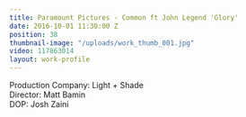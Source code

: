 ```yaml
---
title: Paramount Pictures - Common ft John Legend 'Glory'
date: 2016-10-01 11:30:00 Z
position: 38
thumbnail-image: "/uploads/work_thumb_001.jpg"
video: 117863014
layout: work-profile
---
```


Production Company: Light + Shade<br>
Director: Matt Bamin<br>
DOP: Josh Zaini<br>